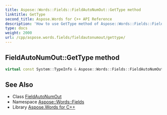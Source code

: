 ```yaml
---
title: Aspose::Words::Fields::FieldAutoNumOut::GetType method
linktitle: GetType
second_title: Aspose.Words for C++ API Reference
description: 'How to use GetType method of Aspose::Words::Fields::FieldAutoNumOut class in C++.'
type: docs
weight: 2000
url: /cpp/aspose.words.fields/fieldautonumout/gettype/
---
```

## FieldAutoNumOut::GetType method




```cpp
virtual const System::TypeInfo & Aspose::Words::Fields::FieldAutoNumOut::GetType() const override
```

## See Also

* Class [FieldAutoNumOut](../)
* Namespace [Aspose::Words::Fields](../../)
* Library [Aspose.Words for C++](../../../)
